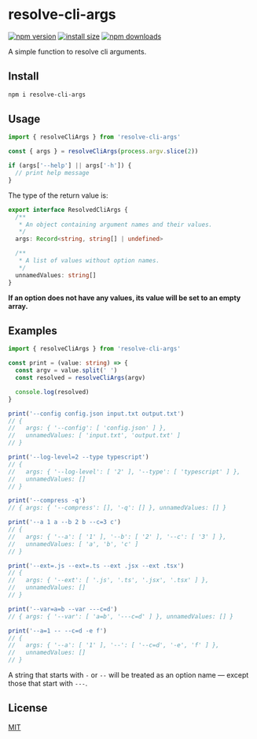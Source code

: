 # resolve-cli-args

[![npm version](https://img.shields.io/npm/v/resolve-cli-args)](https://www.npmjs.com/package/resolve-cli-args)
[![install size](https://packagephobia.now.sh/badge?p=resolve-cli-args)](https://packagephobia.now.sh/result?p=resolve-cli-args)
[![npm downloads](https://img.shields.io/npm/dm/resolve-cli-args.svg)](https://npm-stat.com/charts.html?package=resolve-cli-args)

<!-- [![coverage](https://img.shields.io/badge/coverage-100%25-brightgreen)](https://github.com/john-yuan/resolve-cli-args/blob/main/src/index.test.ts) -->

A simple function to resolve cli arguments.

## Install

```sh
npm i resolve-cli-args
```

## Usage

```ts
import { resolveCliArgs } from 'resolve-cli-args'

const { args } = resolveCliArgs(process.argv.slice(2))

if (args['--help'] || args['-h']) {
  // print help message
}
```

The type of the return value is:

```ts
export interface ResolvedCliArgs {
  /**
   * An object containing argument names and their values.
   */
  args: Record<string, string[] | undefined>

  /**
   * A list of values without option names.
   */
  unnamedValues: string[]
}
```

**If an option does not have any values, its value will be set to an empty array.**

## Examples

```ts
import { resolveCliArgs } from 'resolve-cli-args'

const print = (value: string) => {
  const argv = value.split(' ')
  const resolved = resolveCliArgs(argv)

  console.log(resolved)
}

print('--config config.json input.txt output.txt')
// {
//   args: { '--config': [ 'config.json' ] },
//   unnamedValues: [ 'input.txt', 'output.txt' ]
// }

print('--log-level=2 --type typescript')
// {
//   args: { '--log-level': [ '2' ], '--type': [ 'typescript' ] },
//   unnamedValues: []
// }

print('--compress -q')
// { args: { '--compress': [], '-q': [] }, unnamedValues: [] }

print('--a 1 a --b 2 b --c=3 c')
// {
//   args: { '--a': [ '1' ], '--b': [ '2' ], '--c': [ '3' ] },
//   unnamedValues: [ 'a', 'b', 'c' ]
// }

print('--ext=.js --ext=.ts --ext .jsx --ext .tsx')
// {
//   args: { '--ext': [ '.js', '.ts', '.jsx', '.tsx' ] },
//   unnamedValues: []
// }

print('--var=a=b --var ---c=d')
// { args: { '--var': [ 'a=b', '---c=d' ] }, unnamedValues: [] }

print('--a=1 -- --c=d -e f')
// {
//   args: { '--a': [ '1' ], '--': [ '--c=d', '-e', 'f' ] },
//   unnamedValues: []
// }
```

A string that starts with `-` or `--` will be treated as an option name — except those that start with `---`.

## License

[MIT](https://github.com/john-yuan/resolve-cli-args/blob/main/LICENSE)
